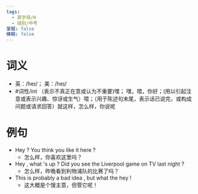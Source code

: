 ```yaml
---
tags:
  - 首字母/H
  - 级别/中考
掌握: false
模糊: false
---
```

# 词义
- 英：/heɪ/； 美：/heɪ/
- #词性/int  （表示不真正在意或认为不重要)嘿； 嘿，喂，你好；(用以引起注意或表示兴趣、惊讶或生气）喂；（用于陈述句末尾，表示话已说完，或构成问题或请求回答）就这样，怎么样，你说呢
# 例句
- Hey ? You think you like it here ?
	- 怎么样，你喜欢这里吗？
- Hey , what 's up ? Did you see the Liverpool game on TV last night ?
	- 怎么样，昨晚看到利物浦队的比赛了吗？
- This is probably a bad idea , but what the hey !
	- 这大概是个馊主意，但管它呢！
